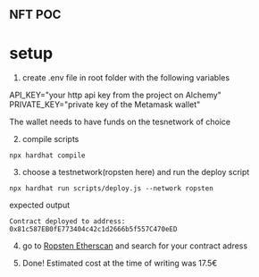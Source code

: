 ## NFT POC

# setup

1. create .env file in root folder with the following variables

API_KEY="your http api key from the project on Alchemy"
PRIVATE_KEY="private key of the Metamask wallet"

The wallet needs to have funds on the tesnetwork of choice

2. compile scripts

```shell
npx hardhat compile
```

3. choose a testnetwork(ropsten here) and run the deploy script

```shell
npx hardhat run scripts/deploy.js --network ropsten
```

expected output

```shell
Contract deployed to address: 0x81c587EB0fE773404c42c1d2666b5f557C470eED
```

4. go to [Ropsten Etherscan](https://ropsten.etherscan.io/) and search for your contract adress

5. Done! Estimated cost at the time of writing was 17.5€
